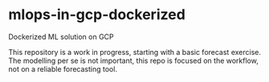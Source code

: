 # mlops-in-gcp-dockerized
Dockerized ML solution on GCP

This repository is a work in progress, starting with a basic forecast exercise. The modelling per se is not important, this repo is focused on the workflow, not on a reliable forecasting tool. 
